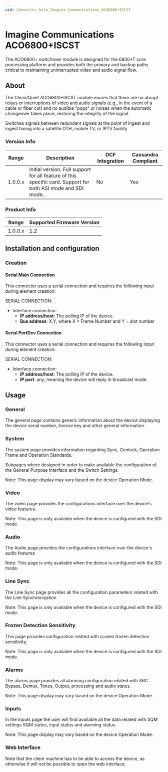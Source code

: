 ```yaml
---
uid: Connector_help_Imagine_Communications_ACO6800+ISCST
---
```


# Imagine Communications ACO6800+ISCST

The ACO6800+ switchover module is designed for the 6800+T core processing platform and provides both the primary and backup paths critical to maintaining uninterrupted video and audio signal flow.

## About

The Clean/Quiet ACO6800+ISCST module enures that there are no abrupt relays or interruptions of video and audio signals (e.g., in the event of a cable or fiber cut) and no audible "pops" or noises when the automatic changeover takes place, restoring the integrity of the signal.

Switches signals between redundant signals at the point of ingest and ingest timing into a satellite DTH, mobile TV, or IPTV facility

### Version Info

| Range     | Description                                                                                                       | DCF Integration     | Cassandra Compliant     |
|------------------|---------------------------------------------------------------------------------------------------------------------|---------------------|-------------------------|
| 1.0.0.x          | Initial version. Full support for all feature of this specific card. Support for both ASI mode and SDI mode. | No                  | Yes                     |

### Product Info

| Range | Supported Firmware Version |
|------------------|-----------------------------|
| 1.0.0.x          | 1.2                         |

## Installation and configuration

### Creation

#### Serial Main Connection

This connector uses a serial connection and requires the following input during element creation:

SERIAL CONNECTION:

- Interface connection:
  - **IP address/host**: The polling IP of the device.
  - **Bus address**: X.Y, where X = Frame Number and Y = slot number

#### Serial PortDev Connection

This connector uses a serial connection and requires the following input during element creation:

SERIAL CONNECTION:

- Interface connection:
  - **IP address/host**: The polling IP of the device.
  - **IP port**: any, meaning the device will reply in broadcast mode.

## Usage

### General

The general page contains generic information about the device displaying the device serial number, license key and other general information.

### System

The system page provides information regarding Sync, Genlock, Operation Frame and Operation Standards.

Subpages where designed in order to make available the configuration of the General Purpose Interface and the Switch Settings.

Note: This page display may vary based on the device Operation Mode.

### Video

The video page provides the configurations interface over the device's video features.

Note: This page is only available when the device is configured with the SDI mode.

### Audio

The Audio page provides the configurations interface over the device's audio features

Note: This page is only available when the device is configured with the SDI mode.

### Line Sync

The Line Sync page provides all the configuration parameters related with the Line Synchronization.

Note: This page is only available when the device is configured with the SDI mode.

### Frozen Detection Sensitivity

This page provides configuration related with screen frozen detection sensitivity.

Note: This page is only available when the device is configured with the SDI mode.

### Alarms

The alarms page provides all alarming configuration related with SRC Bypass, Demux, Tones, Output, processing and audio states.

Note: This page display may vary based on the device Operation Mode.

### Inputs

In the inputs page the user will find available all the data related with SQM settings SQM status, input status and alarming status.

Note: This page display may vary based on the device Operation Mode.

### Web Interface

Note that the client machine has to be able to access the device, as otherwise it will not be possible to open the web interface.
